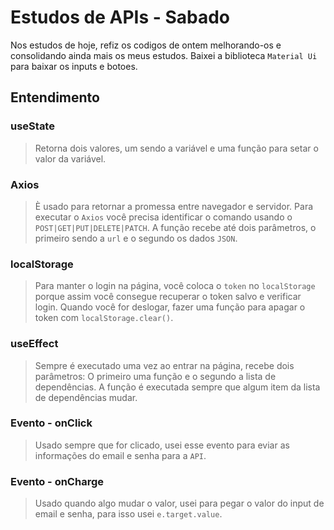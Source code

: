 # Estudos de APIs - Sabado

Nos estudos de hoje, refiz os codigos de ontem melhorando-os e consolidando ainda mais os meus estudos. Baixei a biblioteca `Material Ui` para baixar os inputs e botoes.

## Entendimento

### useState

>Retorna dois valores, um sendo a variável e uma função para setar o valor da variável.

### Axios

>È usado para retornar a promessa entre navegador e servidor. Para executar o `Axios` você precisa identificar o comando usando o `POST|GET|PUT|DELETE|PATCH`. A função recebe até dois parâmetros, o primeiro sendo a `url` e o segundo os dados `JSON`.

### localStorage

>Para manter o login na página, você coloca o `token` no `localStorage` porque assim você consegue recuperar o token salvo e verificar login. Quando você for deslogar, fazer uma função para apagar o token com `localStorage.clear()`.

### useEffect 

>Sempre é executado uma vez ao entrar na página, recebe dois parâmetros: O primeiro uma função e o segundo a lista de dependências. A função é executada sempre que algum item da lista de dependências mudar.

### Evento - onClick 

>Usado sempre que for clicado, usei esse evento para eviar as informações do email e senha para a `API`. 

### Evento - onCharge

>Usado quando algo mudar o valor, usei para pegar o valor do input de email e senha, para isso usei `e.target.value`.

